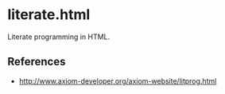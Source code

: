 # literate.html

Literate programming in HTML.

## References

- http://www.axiom-developer.org/axiom-website/litprog.html

